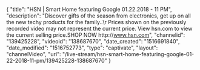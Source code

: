 {
    "title": "HSN | Smart Home featuring Google 01.22.2018 - 11 PM",
    "description": "Discover gifts of the season from electronics, get up on all the new techy products for the family..\r Prices shown on the previously recorded video may not represent the current price.  View hsn.com to view the current selling price.SHOP NOW http:\/\/www.hsn.com",
    "channelid": "139425228",
    "videoid": "138687670",
    "date_created": "1516691840",
    "date_modified": "1516752773",
    "type": "captivate",
    "layout": "channelVideo",
    "url": "\/live-stream\/hsn-smart-home-featuring-google-01-22-2018-11-pm\/139425228-138687670"
}